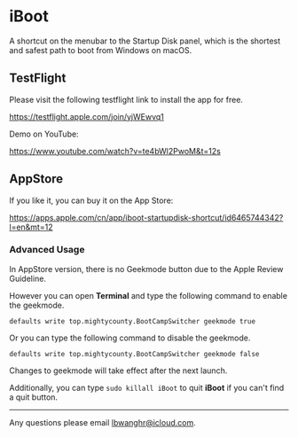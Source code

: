 # iBoot
A shortcut on the menubar to the Startup Disk panel, which is the shortest and safest path to boot from Windows on macOS.

## TestFlight
Please visit the following testflight link to install the app for free.

https://testflight.apple.com/join/yjWEwvq1 

Demo on YouTube:

https://www.youtube.com/watch?v=te4bWl2PwoM&t=12s

## AppStore
If you like it, you can buy it on the App Store:

https://apps.apple.com/cn/app/iboot-startupdisk-shortcut/id6465744342?l=en&mt=12

### Advanced Usage
In AppStore version, there is no Geekmode button due to the Apple Review Guideline. 

However you can open **Terminal** and type the following command to enable the geekmode.

`defaults write top.mightycounty.BootCampSwitcher geekmode true`

Or you can type the following command to disable the geekmode. 

`defaults write top.mightycounty.BootCampSwitcher geekmode false`

Changes to geekmode will take effect after the next launch.

Additionally, you can type `sudo killall iBoot` to quit **iBoot** if you can't find a quit button.

---
Any questions please email lbwanghr@icloud.com.
